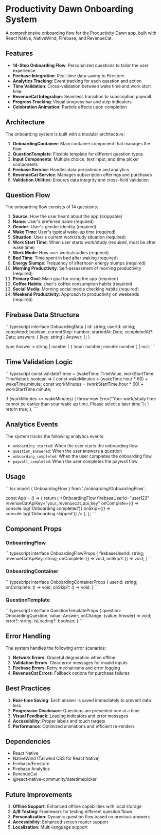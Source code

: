 # Productivity Dawn Onboarding System

A comprehensive onboarding flow for the Productivity Dawn app, built with React Native, NativeWind, Firebase, and RevenueCat.

## Features

- **14-Step Onboarding Flow**: Personalized questions to tailor the user experience
- **Firebase Integration**: Real-time data saving to Firestore
- **Analytics Tracking**: Event tracking for each question and action
- **Time Validation**: Cross-validation between wake time and work start time
- **RevenueCat Integration**: Seamless transition to subscription paywall
- **Progress Tracking**: Visual progress bar and step indicators
- **Celebration Animation**: Particle effects upon completion

## Architecture

The onboarding system is built with a modular architecture:

1. **OnboardingContainer**: Main container component that manages the flow
2. **QuestionTemplate**: Flexible template for different question types
3. **Input Components**: Multiple choice, text input, and time picker components
4. **Firebase Service**: Handles data persistence and analytics
5. **RevenueCat Service**: Manages subscription offerings and purchases
6. **Validation Utilities**: Ensures data integrity and cross-field validation

## Question Flow

The onboarding flow consists of 14 questions:

1. **Source**: How the user heard about the app (skippable)
2. **Name**: User's preferred name (required)
3. **Gender**: User's gender identity (required)
4. **Wake Time**: User's typical wake-up time (required)
5. **Situation**: User's current work/study situation (required)
6. **Work Start Time**: When user starts work/study (required, must be after wake time)
7. **Work Mode**: How user works/studies (required)
8. **Bed Time**: Time spent in bed after waking (required)
9. **Energy Slumps**: Frequency of afternoon energy slumps (required)
10. **Morning Productivity**: Self-assessment of morning productivity (required)
11. **Primary Goal**: Main goal for using the app (required)
12. **Coffee Habits**: User's coffee consumption habits (required)
13. **Social Media**: Morning social media checking habits (required)
14. **Weekend Productivity**: Approach to productivity on weekends (required)

## Firebase Data Structure

\`\`\`typescript
interface OnboardingData {
  id: string;
  userId: string;
  completed: boolean;
  currentStep: number;
  startedAt: Date;
  completedAt?: Date;
  answers: {
    [key: string]: Answer;
  };
}

type Answer = string | number | { hour: number; minute: number } | null;
\`\`\`

## Time Validation Logic

\`\`\`typescript
const validateTimes = (wakeTime: TimeValue, workStartTime: TimeValue): boolean => {
  const wakeMinutes = (wakeTime.hour * 60) + wakeTime.minute;
  const workMinutes = (workStartTime.hour * 60) + workStartTime.minute;
  
  if (workMinutes <= wakeMinutes) {
    throw new Error("Your work/study time cannot be earlier than your wake up time. Please select a later time.");
  }
  return true;
};
\`\`\`

## Analytics Events

The system tracks the following analytics events:

- `onboarding_started`: When the user starts the onboarding flow
- `question_answered`: When the user answers a question
- `onboarding_completed`: When the user completes the onboarding flow
- `paywall_completed`: When the user completes the paywall flow

## Usage

\`\`\`tsx
import { OnboardingFlow } from './onboarding/OnboardingFlow';

const App = () => {
  return (
    <OnboardingFlow
      firebaseUserId="user123"
      revenueCatApiKey="your_revenuecat_api_key"
      onComplete={() => console.log('Onboarding completed')}
      onSkip={() => console.log('Onboarding skipped')}
    />
  );
};
\`\`\`

## Component Props

### OnboardingFlow

\`\`\`typescript
interface OnboardingFlowProps {
  firebaseUserId: string;
  revenueCatApiKey: string;
  onComplete: () => void;
  onSkip?: () => void;
}
\`\`\`

### OnboardingContainer

\`\`\`typescript
interface OnboardingContainerProps {
  userId: string;
  onComplete: () => void;
  onSkip?: () => void;
}
\`\`\`

### QuestionTemplate

\`\`\`typescript
interface QuestionTemplateProps {
  question: OnboardingQuestion;
  value: Answer;
  onChange: (value: Answer) => void;
  error?: string;
  isLoading?: boolean;
}
\`\`\`

## Error Handling

The system handles the following error scenarios:

1. **Network Errors**: Graceful degradation when offline
2. **Validation Errors**: Clear error messages for invalid inputs
3. **Firebase Errors**: Retry mechanisms and error logging
4. **RevenueCat Errors**: Fallback options for purchase failures

## Best Practices

1. **Real-time Saving**: Each answer is saved immediately to prevent data loss
2. **Progressive Disclosure**: Questions are presented one at a time
3. **Visual Feedback**: Loading indicators and error messages
4. **Accessibility**: Proper labels and touch targets
5. **Performance**: Optimized animations and efficient re-renders

## Dependencies

- React Native
- NativeWind (Tailwind CSS for React Native)
- Firebase/Firestore
- Firebase Analytics
- RevenueCat
- @react-native-community/datetimepicker

## Future Improvements

1. **Offline Support**: Enhanced offline capabilities with local storage
2. **A/B Testing**: Framework for testing different question flows
3. **Personalization**: Dynamic question flow based on previous answers
4. **Accessibility**: Enhanced screen reader support
5. **Localization**: Multi-language support
